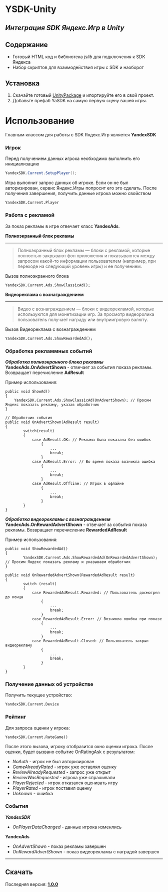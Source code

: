 # YSDK-Unity
## _Интеграция SDK Яндекс.Игр в Unity_


## Содержание

- Готовый HTML код и библиотека _jslib_ для подключения к SDK Яндекса
- Набор скриптов для взаимодействия игры с SDK и наоборот

## Установка

1. Скачайте готовый [UnityPackage](https://github.com/LogicZepochka/YSDK-Unity/releases/) и ипортируйте его в свой проект.
2. Добавьте префаб YaSDK на самую первую сцену вашей игры.

# Использование
Главным классом для работы с SDK Яндекс.Игр является __YandexSDK__
### Игрок ###
Перед получением данных игрока необходимо выполнить его инициализацию
```cs
YandexSDK.Current.SetupPlayer();
```
Игра выполнит запрос данных об игроке. Если он не был авторизирован, сервис Яндекс.Игры попросит его это сделать.
После получения завершения, получить данные игрока можно свойством
```
YandexSDK.Current.Player
```

### Работа с рекламой ###

За показ рекламы в игре отвечает класс __YandexAds__.

__Полноэкранный блок рекламы__
***

> Полноэкранный блок рекламы — блоки с рекламой, которые полностью закрывают фон приложения и показываются между запросом какой-то информации пользователем (например, при переходе на следующий уровень игры) и ее получением.
>
Вызов полноэкранного блока
```
YandexSDK.Current.Ads.ShowClassicAd();
```
__Видеореклама с вознаграждением__
***

> Видео с вознаграждением — блоки с видеорекламой, которые используются для монетизации игр. За просмотр видеоролика пользователь получает награду или внутриигровую валюту.
>
Вызов Видеореклама с вознаграждением
```
YandexSDK.Current.Ads.ShowRewardedAd();
```

### Обработка рекламмных событий ###
___Обработка полноэкранного блока рекламы___
__YandexAds.OnAdvertShown__ - отвечает за события показа рекламы.
Возвращает перечисление __AdResult__

Пример использования:
```
public void ShowAd()
{
    YandexSDK.Current.Ads.ShowClassicAd(OnAdvertShown); // Просим Яндекс показать рекламу, указав обработчик
}   

// Обработчик события
public void OnAdvertShown(AdResult result)
{
        switch(result)
        {
            case AdResult.OK: // Реклама была показана без ошибок
                {
                    ...
                    break;
                }
            case AdResult.Error: // Во время показа возникла ошибка
                {
                    ...
                    break;
                }
            case AdResult.Offline: // Игрок в офлайне
                {
                    ...
                    break;
                }
        }
}
```

___Обработка видеорекламы с вознаграждением___
__YandexAds.OnRewardAdvertShown__ - отвечает за события показа рекламы.
Возвращает перечисление __RewardedAdResult__

Пример использования:
```
public void ShowRewardedAd()
{
        YandexSDK.Current.Ads.ShowRewardedAd(OnRewardedAdvertShown); // Просим Яндекс показать рекламу и указываем обработчик
}
    
public void OnRewardedAdvertShown(RewardedAdResult result)
{
        switch (result)
        {
            case RewardedAdResult.Rewarded: // Пользователь досмотрел до конца
                {
                    ...
                    break;
                }
            case RewardedAdResult.Error: // Возникла ошибка при показе
                {
                    ...
                    break;
                }
            case RewardedAdResult.Closed: // Пользователь закрыл видеорекламу
                {
                    ...
                    break;
                }
        }
}
```
### Получение данных об устройстве ###
Получить текущее устройство:
```
YandexSDK.Current.Device
```

### Рейтинг ###
Для запроса оценки у игрока:
```
YandexSDK.Current.RateGame()
```
После этого вызова, игроку отобразится окно оценки игрока.
После оценки, будет вызвано событие OnRatingAsk c результатом:
- _NoAuth_ - игрок не был авторизирован
- _GameAlreadyRated_ - игрок уже оставлял оценку
- _ReviewAlreadyRequested_ - запрос уже открыт
- _ReviewWasRequested_ - игрока уже спрашивали
- _PlayerRejected_ - игрок отказался оценивать игру
- _PlayerRated_ - игрок поставил оценку
- _Unknown_ - ошибка


### События
___YandexSDK___
* _OnPlayerDataChanged_ - данные игрока изменлись

__YandexAds__
* _OnAdvertShown_ - показ рекламы завершен
* _OnRewardAdvertShown_ - показ видеорекламы с наградой завершен

***
## Скачать ##

Последняя версия: [__1.0.0__](https://github.com/LogicZepochka/YSDK-Unity/releases/)
